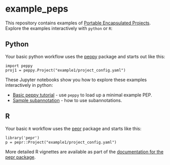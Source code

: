 # example_peps

This repository contains examples of [Portable Encapsulated Projects](http://pepkit.github.io). Explore the examples interactively with `python` or `R`:


## Python

Your basic python workflow uses the [peppy](http://github.com/pepkit/peppy) package and starts out like this:

```{python}
import peppy
proj1 = peppy.Project("example1/project_config.yaml")
```

These Jupyter notebooks show you how to explore these examples interactively in python:

* [Basic peppy tutorial](tutorial.ipynb) - use `peppy` to load up a minimal example PEP.
* [Sample subannotation](subannotation.ipynb) - how to use subannotations.


## R

Your basic `R` workflow uses the [pepr](http://github.com/pepkit/pepr) package and starts like this:

```{r}
library('pepr')
p = pepr::Project("example1/project_config.yaml")
```

More detailed R vignettes are available as part of the [documentation for the pepr package](http://code.databio.org/pepr).